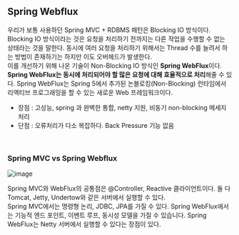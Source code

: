 ## Spring Webflux
우리가 보통 사용하던 Spring MVC + RDBMS 패턴은 Blocking IO 방식이다. 
Blocking IO 방식이라는 것은 요청을 처리하기 전까지는 다른 작업을 수행할 수 없는 상태라는 것을 말한다. 
동시에 여러 요청을 처리하기 위해서는 Thread 수를 늘려서 하는 방법이 존재하기는 하지만 이도 오버헤드가 발생한다. <br>
이를 개선하기 위해 나온 기술이 Non-Blocking IO 방식인 **Spring WebFlux**이다. **Spring WebFlux는 동시에 처리되어야 할 많은 요청에 대해 효율적으로 처리**해줄 수 있다. 
Spring WebFlux는 Spring 5에서 추가된 논블로킹(Non-Blocking) 런타임에서 리액티브 프로그래밍을 할 수 있는 새로운 Web 프레임워크이다.

- 장점 : 고성능, spring 과 완벽한 통합, netty 지원, 비동기 non-blocking 메세지 처리
- 단점 : 오류처리가 다소 복잡하다. Back Pressure 기능 없음
<br>

### Spring MVC vs Spring Webflux
![image](https://user-images.githubusercontent.com/70561950/213615281-75caa115-d5f0-46f2-83b7-4bd932112f8e.png)

Spring MVC와 WebFlux의 공통점은 @Controller, Reactive 클라이언트이다. 
둘 다 Tomcat, Jetty, Undertow와 같은 서버에서 실행할 수 있다. <br>
Spring MVC에서는 명령형 논리, JDBC, JPA를 가질 수 있다. 
Spring WebFlux에서는 기능적 엔드 포인트, 이벤트 루프, 동시성 모델을 가질 수 있습니다. Spring WebFlux는 Netty 서버에서 실행할 수 있다는 장점이 있다.
